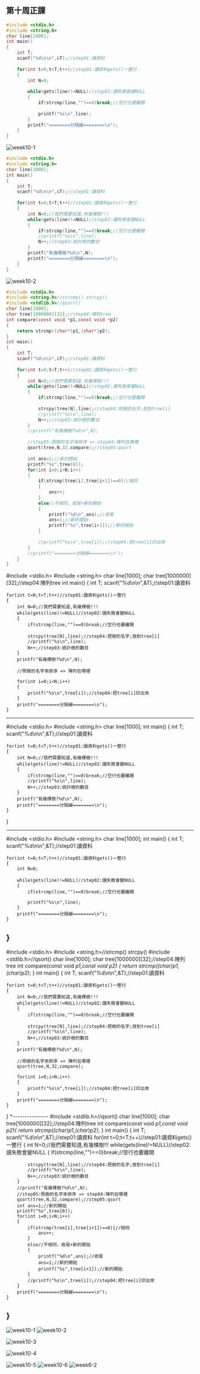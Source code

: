 ## 第十周正課

```c
#include <stdio.h>
#include <string.h>
char line[1000];
int main()
{
	int T;
	scanf("%d\n\n",&T);//step01:讀資料
	
	for(int t=0;t<T;t++)//step01:讀資料gets()一整行
	{
		int N=0;
		
		while(gets(line)!=NULL)//step02:讀失敗會變NULL
		{
			if(strcmp(line,"")==0)break;//空行也要離開
			
			printf("%s\n",line);
		}
		printf("========分隔線========\n");
	}
}
```
![week10-1](https://user-images.githubusercontent.com/71545492/116647030-2713a500-a9ac-11eb-8346-df9a6f3cec9f.png)


```c
#include <stdio.h>
#include <string.h>
char line[1000];
int main()
{
	int T;
	scanf("%d\n\n",&T);//step01:讀資料
	
	for(int t=0;t<T;t++)//step01:讀資料gets()一整行
	{
		int N=0;//我們需要知道,有幾棵樹!!!
		while(gets(line)!=NULL)//step02:讀失敗會變NULL
		{
			if(strcmp(line,"")==0)break;//空行也要離開
			//printf("%s\n",line);
			N++;//step03:統計樹的數目
		}
		printf("有幾棵樹?%d\n",N);
		printf("========分隔線========\n");
	}
}
```
![week10-2](https://user-images.githubusercontent.com/71545492/116647035-2a0e9580-a9ac-11eb-99b5-26533126a473.png)


```c
#include <stdio.h>
#include <string.h>//strcmp() strcpy()
#include <stdlib.h>//qsort()
char line[1000];
char tree[1000000][32];//step04:陣列tree
int compare(const void *p1,const void *p2)
{
	return strcmp((char*)p1,(char*)p2);
}
int main()
{
	int T;
	scanf("%d\n\n",&T);//step01:讀資料
	
	for(int t=0;t<T;t++)//step01:讀資料gets()一整行
	{
		int N=0;//我們需要知道,有幾棵樹!!!
		while(gets(line)!=NULL)//step02:讀失敗會變NULL
		{
			if(strcmp(line,"")==0)break;//空行也要離開
			
			strcpy(tree[N],line);//step04:把樹的名字;放到tree[i]
			//printf("%s\n",line);
			N++;//step03:統計樹的數目
		}
		//printf("有幾棵樹?%d\n",N);
		
		//step05:照樹的名字來排序 => step04:陣列在哪裡
		qsort(tree,N,32,compare);//step05:qsort
		
		int ans=1;//新的開始
		printf("%s",tree[0]);
		for(int i=0;i<N;i++)
		{
			if(strcmp(tree[i],tree[i+1])==0)//相同
			{
				ans++;
			}
			else//不相同，收尾+新的開始
			{
				printf("%d\n",ans);//收尾
				ans=1;//新的開始
				printf("%s",tree[i+1]);//新的開始
			}
			
			//printf("%s\n",tree[i]);//step04:把tree[i]印出來
		}
		//printf("========分隔線========\n");
	}
}
```
#include <stdio.h>
#include <string.h>
char line[1000];
char tree[1000000][32];//step04:陣列tree
int main()
{
	int T;
	scanf("%d\n\n",&T);//step01:讀資料
	
	for(int t=0;t<T;t++)//step01:讀資料gets()一整行
	{
		int N=0;//我們需要知道,有幾棵樹!!!
		while(gets(line)!=NULL)//step02:讀失敗會變NULL
		{
			if(strcmp(line,"")==0)break;//空行也要離開
			
			strcpy(tree[N],line);//step04:把樹的名字;放到tree[i]
			//printf("%s\n",line);
			N++;//step03:統計樹的數目
		}
		printf("有幾棵樹?%d\n",N);
		
		//照樹的名字來排序 => 陣列在哪裡
		
		for(int i=0;i<N;i++)
		{
			printf("%s\n",tree[i]);//step04:把tree[i]印出來
		}
		printf("========分隔線========\n");
	}
  
  
  -----------
  
  #include <stdio.h>
#include <string.h>
char line[1000];
int main()
{
	int T;
	scanf("%d\n\n",&T);//step01:讀資料
	
	for(int t=0;t<T;t++)//step01:讀資料gets()一整行
	{
		int N=0;//我們需要知道,有幾棵樹!!!
		while(gets(line)!=NULL)//step02:讀失敗會變NULL
		{
			if(strcmp(line,"")==0)break;//空行也要離開
			//printf("%s\n",line);
			N++;//step03:統計樹的數目
		}
		printf("有幾棵樹?%d\n",N);
		printf("========分隔線========\n");
	}
}

-------------
#include <stdio.h>
#include <string.h>
char line[1000];
int main()
{
	int T;
	scanf("%d\n\n",&T);//step01:讀資料
	
	for(int t=0;t<T;t++)//step01:讀資料gets()一整行
	{
		int N=0;
		
		while(gets(line)!=NULL)//step02:讀失敗會變NULL
		{
			if(strcmp(line,"")==0)break;//空行也要離開
			
			printf("%s\n",line);
		}
		printf("========分隔線========\n");
	}
}
---------------
#include <stdio.h>
#include <string.h>//strcmp() strcpy()
#include <stdlib.h>//qsort()
char line[1000];
char tree[1000000][32];//step04:陣列tree
int compare(const void *p1,const void *p2)
{
	return strcmp((char*)p1,(char*)p2);
}
int main()
{
	int T;
	scanf("%d\n\n",&T);//step01:讀資料
	
	for(int t=0;t<T;t++)//step01:讀資料gets()一整行
	{
		int N=0;//我們需要知道,有幾棵樹!!!
		while(gets(line)!=NULL)//step02:讀失敗會變NULL
		{
			if(strcmp(line,"")==0)break;//空行也要離開
			
			strcpy(tree[N],line);//step04:把樹的名字;放到tree[i]
			//printf("%s\n",line);
			N++;//step03:統計樹的數目
		}
		printf("有幾棵樹?%d\n",N);
		
		//照樹的名字來排序 => 陣列在哪裡
		qsort(tree,N,32,compare);
		
		for(int i=0;i<N;i++)
		{
			printf("%s\n",tree[i]);//step04:把tree[i]印出來
		}
		printf("========分隔線========\n");
	}
}
*---------------
#include <stdlib.h>//qsort()
char line[1000];
char tree[1000000][32];//step04:陣列tree
int compare(const void *p1,const void *p2){
	return strcmp((char*)p1,(char*)p2);
}
int main()
{
	int T;
	scanf("%d\n\n",&T);//step01:讀資料
	for(int t=0;t<T;t++)//step01:讀資料gets()一整行
	{
		int N=0;//我們需要知道,有幾棵樹!!!
		while(gets(line)!=NULL)//step02:讀失敗會變NULL
		{
			if(strcmp(line,"")==0)break;//空行也要離開
			
			strcpy(tree[N],line);//step04:把樹的名字;放到tree[i]
			//printf("%s\n",line);
			N++;//step03:統計樹的數目
		}
		//printf("有幾棵樹?%d\n",N);
		//step05:照樹的名字來排序 => step04:陣列在哪裡
		qsort(tree,N,32,compare);//step05:qsort
		int ans=1;//新的開始
		printf("%s",tree[0]);
		for(int i=0;i<N;i++)
		{
			if(strcmp(tree[i],tree[i+1])==0){//相同
				ans++;
			}
			else//不相同，收尾+新的開始
			{
				printf("%d\n",ans);//收尾
				ans=1;//新的開始
				printf("%s",tree[i+1]);//新的開始
			}
			//printf("%s\n",tree[i]);//step04:把tree[i]印出來
		}
		printf("========分隔線========\n");
	}
}
--------------------------


![week10-1](https://user-images.githubusercontent.com/71545492/116647369-f7b16800-a9ac-11eb-8e50-2211e58473d6.png)
![week10-2](https://user-images.githubusercontent.com/71545492/116647374-fa13c200-a9ac-11eb-9aac-7807590e7913.png)

![week10-3](https://user-images.githubusercontent.com/71545492/116647377-fbdd8580-a9ac-11eb-9388-2bb0c2e28b7a.png)

![week10-4](https://user-images.githubusercontent.com/71545492/116647382-fd0eb280-a9ac-11eb-8e06-2916f0da1792.png)

![week10-5](https://user-images.githubusercontent.com/71545492/116647387-fed87600-a9ac-11eb-9768-6b55731ffd49.png)
![week10-6](https://user-images.githubusercontent.com/71545492/116647389-01d36680-a9ad-11eb-91e7-cec99bec3af4.png)
![week6-2](https://user-images.githubusercontent.com/71545492/116647396-04ce5700-a9ad-11eb-9464-25b5210b8e4e.png)




